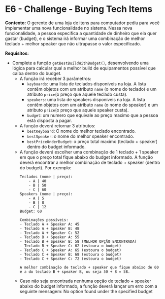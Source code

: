 # E6 - Challenge - Buying Tech Items

**Contexto:** O gerente de uma loja de itens para computador pediu para você implementar uma nova funcionalidade no sistema. Nessa nova funcionalidade, a pessoa especifica a quantidade de dinheiro que ela quer gastar (budget), e o sistema irá informar uma combinação de melhor teclado + melhor speaker que não ultrapasse o valor especificado.

**Requisitos:**

* Complete a função `getBestBuildWithBudget()`, desenvolvendo uma lógica para calcular qual a melhor build de equipamentos possível que caiba dentro do budget.
    * A função irá receber 3 parâmetros:
        * `keyboards`: uma lista de teclados disponíveis na loja. A lista contêm objetos com um atributo `name` (o nome do teclado) e um atributo `price`(o preço que aquele teclado custa).
        * `speakers`: uma lista de speakers disponíveis na loja. A lista contêm objetos com um atributo `name` (o nome do speaker) e um atributo `price`(o preço que aquele speaker custa).
        * `budget`: um numero que equivale ao preço maximo que a pessoa está disposta a pagar.
    * A função deverá retornar 3 atributos:
        * `bestKeyboard`: O nome do melhor teclado encontrado.
        * `bestSpeaker`: o nome do melhor speaker encontrado.
        * `bestPriceUnderBudget`: o preço total maximo (teclado + speaker) dentro do budget informado.
    * A função deverá escolher uma combinação de 1 teclado + 1 speaker em que o preço total fique abaixo do budget informado. A função deverá encontrar a melhor combinação de teclado + speaker (dentro do budget). Por exemplo:
        ```
        Teclados (nome | preço):
            - A | 40
            - B | 50
            - C | 60
        Speakers (nome | preço):
            - A | 5
            - B | 8
            - C | 12
        Budget: 60

        Combinações possíveis:
        - Teclado A + Speaker A: 45
        - Teclado A + Speaker B: 48
        - Teclado A + Speaker C: 52
        - Teclado B + Speaker A: 55
        - Teclado B + Speaker B: 58 (MELHOR OPÇÃO ENCONTRADA)
        - Teclado B + Speaker C: 62 (estoura o budget)
        - Teclado C + Speaker A: 65 (estoura o budget)
        - Teclado C + Speaker B: 68 (estoura o budget)
        - Teclado C + Speaker C: 72 (estoura o budget)

        A melhor combinação de teclado + speaker que fique abaixo de 60 é a do teclado B + speaker B, ou seja 50 + 8 = 58.
        ```
    * Caso não seja encontrada nenhuma opção de teclado + speaker abaixo do budget informado, a função deverá lançar um erro com a seguinte mensagem: No option found under the specified budget

